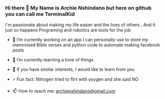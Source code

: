 ### Hi there 👋 My Name is Archie Nshindano but here on github you can call me TerminalKid 

I'm passionate about making my life easier and the lives of others , And it just so happens Programing and robotics are tools for the job

- 🔭 I’m currently working on an app I can personally use to store my memroised Bible verses and python code to automate making facebook posts
  
- 🌱 I’m currently learning a tone of things
  
- 🤔 If you have similar interests, I would like to learn from you
  
- ⚡ Fun fact: Nitrogen tried to flirt with oxygen and she said NO
  
- 📫 How to reach me: archienshindano@gmail.com 

<!--
**TerminalKid/TerminalKid** is a ✨ _special_ ✨ repository because its `README.md` (this file) appears on your GitHub profile.

Here are some ideas to get you started:

- 🔭 I’m currently working on ...
- 🌱 I’m currently learning ...
- 👯 I’m looking to collaborate on ...
- 🤔 I’m looking for help with ...
- 💬 Ask me about ...
- 📫 How to reach me: ...
- 😄 Pronouns: ...
- ⚡ Fun fact: ...
-->
